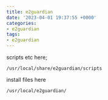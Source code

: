 ```yaml
---
title: e2guardian
date: '2023-04-01 19:37:55 +0000'
categories:
- e2guardian
tags:
- e2guardian
---
```



scripts etc here;

`/usr/local/share/e2guardian/scripts`

install files here

`/usr/local/e2guardian/`